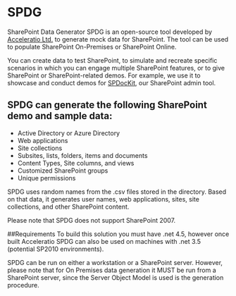 # SPDG
SharePoint Data Generator
SPDG is an open-source tool developed by [Acceleratio Ltd.](https://acceleratio.net/) to generate mock data for SharePoint. The tool can be used to populate SharePoint On-Premises or SharePoint Online. 

You can create data to test SharePoint, to simulate and recreate specific scenarios in which you can engage multiple SharePoint features, or to give SharePoint or SharePoint-related demos. For example, we use it to showcase and conduct demos for [SPDocKit](https://www.spdockit.com/), our SharePoint admin tool.

## SPDG can generate the following SharePoint demo and sample data: 
* Active Directory or Azure Directory 
* Web applications
* Site collections
* Subsites, lists, folders, items and documents 
* Content Types, Site columns, and views
* Customized SharePoint groups
* Unique permissions 

SPDG uses random names from the .csv files stored in the directory. Based on that data, it generates user names, web applications, sites, site collections, and other SharePoint content. 

Please note that SPDG does not support SharePoint 2007. 

##Requirements
To build this solution you must have .net 4.5, however once built Acceleratio SPDG can also be used on machines with .net 3.5 (potential SP2010 environments).

SPDG can be run on either a workstation or a SharePoint server. However, please note that for On Premises data generation it MUST be run from a SharePoint server, since the Server Object Model is used is the generation procedure. 
